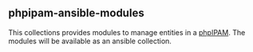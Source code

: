 ## phpipam-ansible-modules

This collections provides modules to manage entities in a [phpIPAM](https://phpipam.net/). The modules will be available as an ansible collection.
